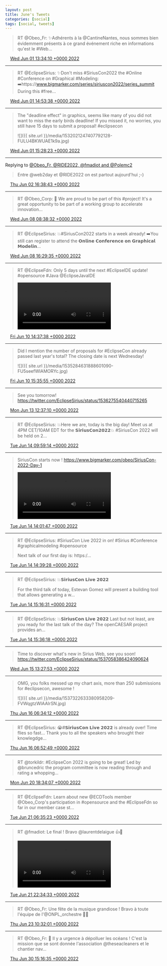 ```yaml
---
layout: post
title: June's Tweets
categories: [social]
tags: [social, tweets]
---
```


> RT @Obeo_Fr: ✨Adhérents à la @CantineNantes, nous sommes bien évidemment présents à ce grand événement riche en informations qu'est le #Web…

<img src="{{ site.url }}/media/tweet.ico" width="12" /> [Wed Jun 01 13:34:10 +0000 2022](https://twitter.com/bruncedric/status/1531992501627895808)

----

> RT @EclipseSirius: ✨Don't miss #SiriusCon2022 the #Online #Conference on #Graphical #Modeling:
> ➡️https://www.bigmarker.com/series/siriuscon2022/series_summit
> During this #free…

<img src="{{ site.url }}/media/tweet.ico" width="12" /> [Wed Jun 01 14:53:38 +0000 2022](https://twitter.com/bruncedric/status/1532012502065811459)

----

> The "deadline effect" in graphics, seems like many of you did not want to miss the early birds deadline! If you missed it, no worries, you still have 15 days to submit a proposal! #eclipsecon 
> 
> ![]({{ site.url }}/media/1532021247407792128-FULU4BKWUAE1k9a.jpg)

<img src="{{ site.url }}/media/tweet.ico" width="12" /> [Wed Jun 01 15:28:23 +0000 2022](https://twitter.com/bruncedric/status/1532021247407792128)

----

Replying to [@Obeo_Fr, @RIDE2022, @fmadiot and @Polemc2](https://twitter.com/Obeo_Fr/status/1532293201117192192)

> Entre @web2day et @RIDE2022 on est partout aujourd'hui ;-)

<img src="{{ site.url }}/media/tweet.ico" width="12" /> [Thu Jun 02 16:38:43 +0000 2022](https://twitter.com/bruncedric/status/1532401333306904579)

----

> RT @Obeo_Corp: 🤩 We are proud to be part of this #project! 
> It's a great opportunity to be part of a working group to accelerate innovation…

<img src="{{ site.url }}/media/tweet.ico" width="12" /> [Wed Jun 08 08:38:32 +0000 2022](https://twitter.com/bruncedric/status/1534454818340757505)

----

> RT @EclipseSirius: 💥#SiriusCon2022 starts in a week already! 
> ➡️You still can register to attend the 𝗢𝗻𝗹𝗶𝗻𝗲 𝗖𝗼𝗻𝗳𝗲𝗿𝗲𝗻𝗰𝗲 𝗼𝗻 𝗚𝗿𝗮𝗽𝗵𝗶𝗰𝗮𝗹 𝗠𝗼𝗱𝗲𝗹𝗶𝗻…

<img src="{{ site.url }}/media/tweet.ico" width="12" /> [Wed Jun 08 16:29:35 +0000 2022](https://twitter.com/bruncedric/status/1534573362139234305)

----

> RT @EclipseFdn: Only 5 days until the next #EclipseIDE update! #opensource #Java @EclipseJavaIDE 
> 
> <video controls><source src="media/1535269967083581449-VqnWA692AAaer9S6.mp4">Your browser does not support the video tag.</video>

<img src="{{ site.url }}/media/tweet.ico" width="12" /> [Fri Jun 10 14:37:38 +0000 2022](https://twitter.com/bruncedric/status/1535269967083581449)

----

> Did I mention the number of proposals for #EclipseCon already passed last year's total? The closing date is next Wednesday! 
> 
> ![]({{ site.url }}/media/1535284631888601090-FU5seefWIAMORYc.jpg)

<img src="{{ site.url }}/media/tweet.ico" width="12" /> [Fri Jun 10 15:35:55 +0000 2022](https://twitter.com/bruncedric/status/1535284631888601090)

----

> See you tomorrow! https://twitter.com/EclipseSirius/status/1536275540440715265

<img src="{{ site.url }}/media/tweet.ico" width="12" /> [Mon Jun 13 12:37:10 +0000 2022](https://twitter.com/bruncedric/status/1536326813990936576)

----

> RT @EclipseSirius: 💥Here we are, today is the big day! Meet us at 4PM CET/10AM EDT for the 𝗦𝗶𝗿𝗶𝘂𝘀𝗖𝗼𝗻𝟮𝟬𝟮𝟮💥
> #SiriusCon 2022 will be held on 2…

<img src="{{ site.url }}/media/tweet.ico" width="12" /> [Tue Jun 14 09:59:14 +0000 2022](https://twitter.com/bruncedric/status/1536649455549792256)

----

> SiriusCon starts now !
> https://www.bigmarker.com/obeo/SiriusCon-2022-Day-1 
> 
> <video controls><source src="media/1536710496979648515-FVN-DGwWYAEAH1W.mp4">Your browser does not support the video tag.</video>

<img src="{{ site.url }}/media/tweet.ico" width="12" /> [Tue Jun 14 14:01:47 +0000 2022](https://twitter.com/bruncedric/status/1536710496979648515)

----

> RT @EclipseSirius: #SiriusCon Live 2022 in on!
> #Sirius  #Conference #graphicalmodeling #opensource 
> 
> Next talk of our first day is: https:/…

<img src="{{ site.url }}/media/tweet.ico" width="12" /> [Tue Jun 14 14:39:28 +0000 2022](https://twitter.com/bruncedric/status/1536719980267556864)

----

> RT @EclipseSirius: 💥𝗦𝗶𝗿𝗶𝘂𝘀𝗖𝗼𝗻 𝗟𝗶𝘃𝗲 𝟮𝟬𝟮𝟮
> 
> For the third talk of today, Estevan Gomez will present a building tool that allows generating a w…

<img src="{{ site.url }}/media/tweet.ico" width="12" /> [Tue Jun 14 15:16:31 +0000 2022](https://twitter.com/bruncedric/status/1536729304767385601)

----

> RT @EclipseSirius: 💥𝗦𝗶𝗿𝗶𝘂𝘀𝗖𝗼𝗻 𝗟𝗶𝘃𝗲 𝟮𝟬𝟮𝟮
> Last but not least, are you ready for the last talk of the day?
> The openCAESAR project provides an…

<img src="{{ site.url }}/media/tweet.ico" width="12" /> [Tue Jun 14 15:36:18 +0000 2022](https://twitter.com/bruncedric/status/1536734282223345665)

----

> Time to discover what's new in Sirius Web, see you soon! https://twitter.com/EclipseSirius/status/1537058386424090624

<img src="{{ site.url }}/media/tweet.ico" width="12" /> [Wed Jun 15 13:27:53 +0000 2022](https://twitter.com/bruncedric/status/1537064350422278145)

----

> OMG, you folks messed up my chart axis, more than 250 submissions for #eclipsecon, awesome ! 
> 
> ![]({{ site.url }}/media/1537322633380958209-FVWqgtzWIAAIrSN.jpg)

<img src="{{ site.url }}/media/tweet.ico" width="12" /> [Thu Jun 16 06:34:12 +0000 2022](https://twitter.com/bruncedric/status/1537322633380958209)

----

> RT @EclipseSirius: 😭#𝗦𝗶𝗿𝗶𝘂𝘀𝗖𝗼𝗻 𝗟𝗶𝘃𝗲 𝟮𝟬𝟮𝟮 is already over! Time flies so fast...
> Thank you to all the speakers who brought their knowlegdge…

<img src="{{ site.url }}/media/tweet.ico" width="12" /> [Thu Jun 16 06:52:49 +0000 2022](https://twitter.com/bruncedric/status/1537327319076970496)

----

> RT @torkildr: #EclipseCon 2022 is going to be great! Led by @bruncedric the program committee is now reading through and rating a whopping…

<img src="{{ site.url }}/media/tweet.ico" width="12" /> [Mon Jun 20 18:34:07 +0000 2022](https://twitter.com/bruncedric/status/1538953359318712320)

----

> RT @EclipseFdn: Learn about new @ECDTools member @Obeo_Corp's participation in #opensource and the #EclipseFdn so far in our member case st…

<img src="{{ site.url }}/media/tweet.ico" width="12" /> [Tue Jun 21 06:35:23 +0000 2022](https://twitter.com/bruncedric/status/1539134869447626753)

----

> RT @fmadiot: Le final ! Bravo ⁦@laurentdelaigue⁩ 👍🤩 
> 
> <video controls><source src="media/1539376251214905344-qgbLtQrodjtCrpp5.mp4">Your browser does not support the video tag.</video>

<img src="{{ site.url }}/media/tweet.ico" width="12" /> [Tue Jun 21 22:34:33 +0000 2022](https://twitter.com/bruncedric/status/1539376251214905344)

----

> RT @Obeo_Fr: Une fête de la musique grandiose !
> Bravo à toute l'équipe de l'@ONPL_orchestre 👏🏻

<img src="{{ site.url }}/media/tweet.ico" width="12" /> [Thu Jun 23 10:32:01 +0000 2022](https://twitter.com/bruncedric/status/1539919197702078465)

----

> RT @Obeo_Fr: 🌊 Il y a urgence à dépolluer les océans ! C'est la mission que se sont donnée l'association @theseacleaners et le chantier nav…

<img src="{{ site.url }}/media/tweet.ico" width="12" /> [Thu Jun 30 15:16:35 +0000 2022](https://twitter.com/bruncedric/status/1542527526794276866)
